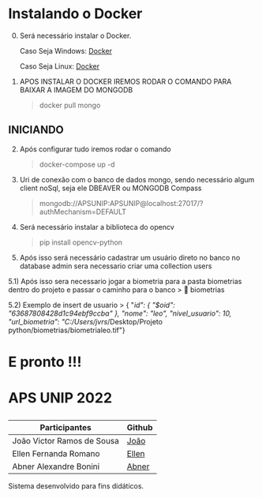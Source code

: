 # Instalando o Docker
0) Será necessário instalar o Docker.<p>
   Caso Seja Windows: [Docker](https://www.docker.com/) <p>
   Caso Seja Linux: [Docker](https://docs.docker.com/engine/install/ubuntu/)

1) APOS INSTALAR O DOCKER IREMOS RODAR O COMANDO PARA BAIXAR A IMAGEM DO MONGODB
   > docker pull mongo

## INICIANDO
2) Após configurar tudo iremos rodar o comando 
   > docker-compose up -d

3) Uri de conexão com o banco de dados mongo, sendo necessário algum client noSql, seja ele DBEAVER ou MONGODB Compass
   > mongodb://APSUNIP:APSUNIP@localhost:27017/?authMechanism=DEFAULT 
    
4) Será necessário instalar a biblioteca do opencv  
   > pip install opencv-python

5) Após isso será necessário cadastrar um usuário direto no banco no database admin sera necessario criar uma collection users

5.1) Após isso sera necessario jogar a biometria para a pasta biometrias dentro do projeto e passar o caminho para o banco
     > 📂 biometrias

5.2) Exemplo de insert de usuario
     > {  "_id": {    "$oid": "63687808428d1c94ebf9ccba"  },  "nome": "leo",  "nivel_usuario": 10,  "url_biometria": "C:/Users/jvrs_/Desktop/Projeto python/biometrias/biometrialeo.tif"}

# E pronto !!!

 # APS UNIP 2022<p>


| Participantes               | Github                       |
| ----------------------------|------------------------------|
| João Victor Ramos de Sousa  | [João](https://github.com/jvrs2812)|
| Ellen Fernanda Romano       | [Ellen]() |
| Abner Alexandre Bonini      | [Abner](https://github.com/AbnerBonini22) |
     
Sistema desenvolvido para fins didáticos.<p>
